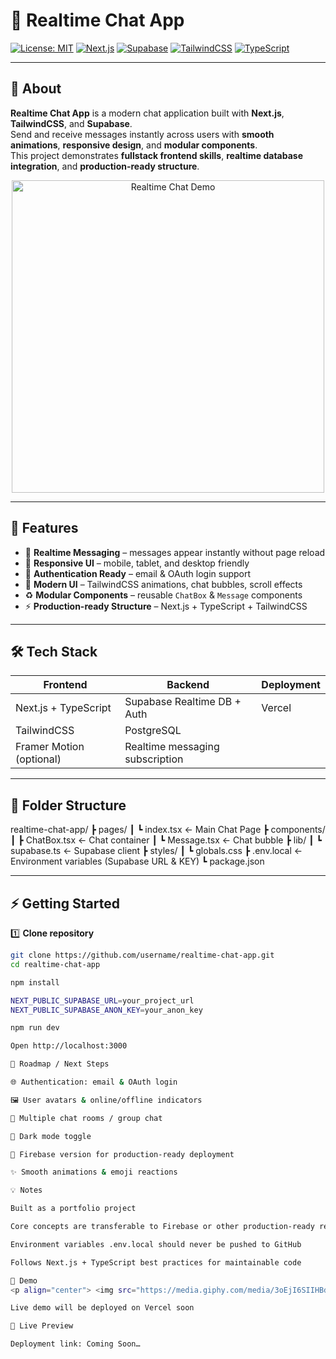 # 💬 Realtime Chat App

[![License: MIT](https://img.shields.io/badge/License-MIT-green.svg)](LICENSE)
[![Next.js](https://img.shields.io/badge/Next.js-13-black?logo=next.js)](https://nextjs.org/)
[![Supabase](https://img.shields.io/badge/Supabase-DB-blue?logo=supabase)](https://supabase.com/)
[![TailwindCSS](https://img.shields.io/badge/TailwindCSS-3.3-blue?logo=tailwind-css)](https://tailwindcss.com/)
[![TypeScript](https://img.shields.io/badge/TypeScript-4.9-blue?logo=typescript)](https://www.typescriptlang.org/)

---

## 🌟 About

**Realtime Chat App** is a modern chat application built with **Next.js**, **TailwindCSS**, and **Supabase**.  
Send and receive messages instantly across users with **smooth animations**, **responsive design**, and **modular components**.  
This project demonstrates **fullstack frontend skills**, **realtime database integration**, and **production-ready structure**.

<p align="center">
  <img src="https://media.giphy.com/media/xT0xeJpnrWC4XWblEk/giphy.gif" width="500" alt="Realtime Chat Demo"/>
</p>

---

## 🚀 Features

- 💬 **Realtime Messaging** – messages appear instantly without page reload  
- 📱 **Responsive UI** – mobile, tablet, and desktop friendly  
- 🔐 **Authentication Ready** – email & OAuth login support  
- 🎨 **Modern UI** – TailwindCSS animations, chat bubbles, scroll effects  
- ♻️ **Modular Components** – reusable `ChatBox` & `Message` components  
- ⚡ **Production-ready Structure** – Next.js + TypeScript + TailwindCSS  

---

## 🛠️ Tech Stack

| Frontend                 | Backend                          | Deployment |
|---------------------------|---------------------------------|------------|
| Next.js + TypeScript      | Supabase Realtime DB + Auth      | Vercel     |
| TailwindCSS               | PostgreSQL                       |            |
| Framer Motion (optional)  | Realtime messaging subscription  |            |

---

## 📂 Folder Structure


realtime-chat-app/
┣ pages/
┃ ┗ index.tsx ← Main Chat Page
┣ components/
┃ ┣ ChatBox.tsx ← Chat container
┃ ┗ Message.tsx ← Chat bubble
┣ lib/
┃ ┗ supabase.ts ← Supabase client
┣ styles/
┃ ┗ globals.css
┣ .env.local ← Environment variables (Supabase URL & KEY)
┗ package.json


---

## ⚡ Getting Started

1️⃣ **Clone repository**
```bash
git clone https://github.com/username/realtime-chat-app.git
cd realtime-chat-app

npm install

NEXT_PUBLIC_SUPABASE_URL=your_project_url
NEXT_PUBLIC_SUPABASE_ANON_KEY=your_anon_key

npm run dev

Open http://localhost:3000

🎯 Roadmap / Next Steps

🌐 Authentication: email & OAuth login

🖼 User avatars & online/offline indicators

🔄 Multiple chat rooms / group chat

🌙 Dark mode toggle

🚀 Firebase version for production-ready deployment

✨ Smooth animations & emoji reactions

💡 Notes

Built as a portfolio project

Core concepts are transferable to Firebase or other production-ready realtime services

Environment variables .env.local should never be pushed to GitHub

Follows Next.js + TypeScript best practices for maintainable code

🎉 Demo
<p align="center"> <img src="https://media.giphy.com/media/3oEjI6SIIHBdRxXI40/giphy.gif" width="500" alt="Chat Animation"/> </p>

Live demo will be deployed on Vercel soon

🔗 Live Preview

Deployment link: Coming Soon…
